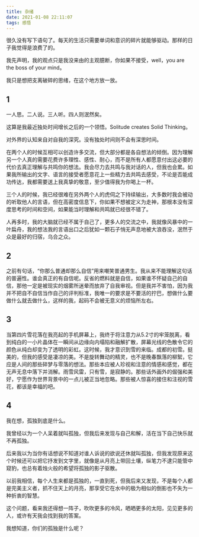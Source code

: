 ```yaml
---
title: 杂绪
date: 2021-01-08 22:11:07
tags: 感悟
---
```


很久没有写下语句了。每天的生活只需要单词和意识的碎片就能够驱动。那样的日子我觉得是浪费了的。

我先声明，我的观点只是我没来由的主观臆断，你如果不接受，well，you are the boss of your mind。

我只是想把支离破碎的思绪，在这个地方放一放。

## 1

一人思。二人说。三人听。四人则泯然矣。

这算是我最近独处时间增长之后的一个领悟。Solitude creates Solid Thinking。

对外界的认知来自对自我的深究。没有独处时间则不会有深思时间。

在两个人的时候互相可以创造许多交流，但大部分都是各自想法的倾倒。因为理解另一个人真的需要花费许多理性、感性、耐心，而不是所有人都愿意付出这必要的代价去真正理解与共鸣你的想法。我会尽力去共鸣与我对话的人，但我也会累。如果我所输出的文字、语言的接受者愿意花上一些精力去共鸣去感受，不论是否能成功传达，我都需要送上我真挚的敬意，至少值得我为你喝上一杯。

三个人的时候，我已经很难在另外两个人的虎伺之下持续输出，大多数时我会被动的听取他人的言语，但在高密度信息下，你如果不想被定义为走神，那根本没有深度思考的时间和空间，如果能当时理解和共鸣就已经很不错了。

人再多时，我的大脑就已经不属于自己了，更多人的交流之中，我就像风暴中的一叶扁舟，我的想法我的言语出口之后犹如一颗石子悄无声息地被大浪吞没，泯然于众是最好的归宿，乌合之众。

## 2

之前有句话，“你那么普通却那么自信”用来嘲笑普通男生。我从来不能理解这句话的普遍性。谁会真正的有自信呢。反省的燃料就是自信，如果谁不怀疑自己的自信，那他一定是被现实的烟雾所迷晕而放弃了自我审视。但是我并不害怕，因为我并不把自不自信当作自己的评判标准，我唯一的要求是不要活的拧巴，想做什么要做什么就去做什么，这样的我，起码不会被无意义的烦恼所左右。

## 3

当第四片雪花落在我亮起的手机屏幕上，我终于将注意力从5.2寸的牢笼脱离，看到纯白的一小片晶体在一瞬间从边缘向内塌陷和融解扩散，屏幕光线的色散令它的颜色从纯白却变为了透明的彩虹。这时候，我才意识到雪的来临。成都的初雪。挺美的，但我的感受是凄凉的美。不是旋转舞动的精灵，也不是晚春飘落的柳絮，它应是人间的那些碎梦与零落的想法。那些本应被人珍视和注意的情感和感觉，都在无声无息中落下并消解。雨雪风雷，只有雪，是寂静的。那些话外画外的倔强和美好，宁愿作为世界背景中的一点儿被正当地忽略。那些被人惊喜的接住和注视的雪花，都该是幸福的吧。

## 4

我在想，孤独到底是什么。

我曾经以为一个人呆着就叫孤独，但我后来发现与自己和解，活在当下自己快乐就不再孤独。

后来我以为当你有话想说不知道对谁人诉说的欲说还休就叫孤独，但我发现原来这个时候还可以把它抒发到文字里，就像是从月亮上带回土壤，纵笔力不逮只能管中窥豹，也总有着烛火般的希望将孤独的影子驱散。

以前我相信，每个人生来都是孤独的，一直到死，但我后来又发现，不是每个人都是完美主义者，抓不住天上的月亮，那享受它在水中的极为相似的倒影也不失为一种折衷的智慧。

这个问题，看来我还得想一阵子，吹吹更多的冷风，晒晒更多的太阳，见见更多的人，或许有天我会找到我的答案。

我想知道，你们的孤独是什么呢？

